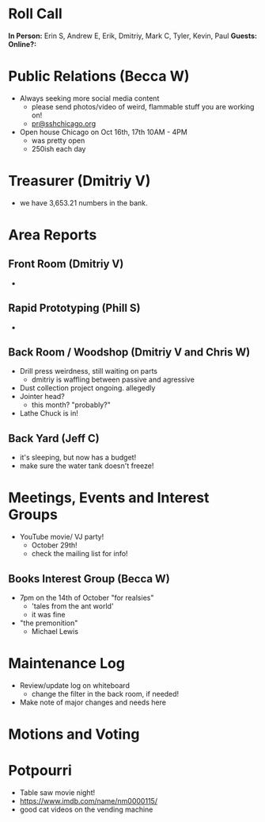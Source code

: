 # Roll Call
**In Person:** Erin S, Andrew E, Erik, Dmitriy, Mark C, Tyler, Kevin, Paul
**Guests:**  
**Online?:**  
# Public Relations (Becca W)
- Always seeking more social media content
  - please send photos/video of weird, flammable stuff you are working on!
  - pr@sshchicago.org
- Open house Chicago on Oct 16th, 17th 10AM - 4PM
  - was pretty open
  - 250ish each day
# Treasurer (Dmitriy V)
- we have 3,653.21 numbers in the bank.
# Area Reports
## Front Room (Dmitriy V)
-
## Rapid Prototyping (Phill S)
- 
## Back Room / Woodshop (Dmitriy V and Chris W)
- Drill press weirdness, still waiting on parts
  - dmitriy is waffling between passive and agressive
- Dust collection project ongoing. allegedly
- Jointer head?
  - this month? "probably?"
- Lathe Chuck is in!
## Back Yard (Jeff C)
- it's sleeping, but now has a budget!
- make sure the water tank doesn't freeze!
# Meetings, Events and Interest Groups
- YouTube movie/ VJ party!
  - October 29th!
  - check the mailing list for info!
## Books Interest Group (Becca W)
- 7pm on the 14th of October "for realsies"
  - 'tales from the ant world'
  - it was fine
- "the premonition"
  - Michael Lewis
# Maintenance Log
- Review/update log on whiteboard
  - change the filter in the back room, if needed!
- Make note of major changes and needs here
# Motions and Voting

# Potpourri
- Table saw movie night!
- https://www.imdb.com/name/nm0000115/
- good cat videos on the vending machine
